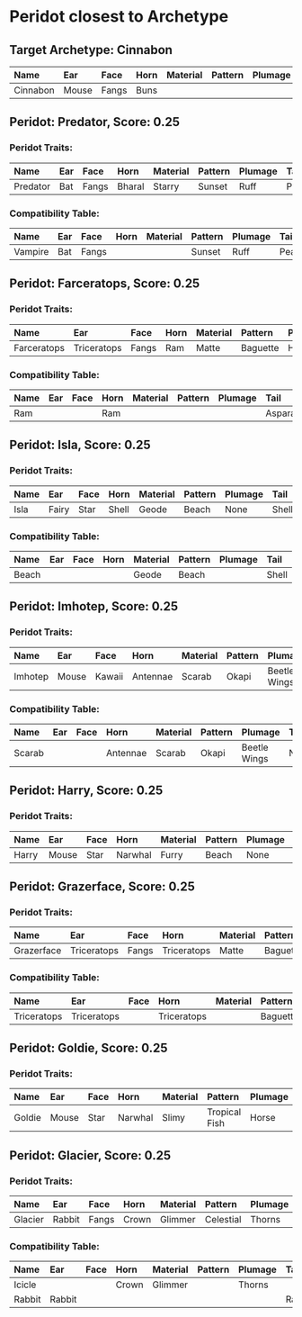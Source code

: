 # Peridot closest to Archetype

## Target Archetype: Cinnabon
| Name     | Ear   | Face  | Horn | Material | Pattern | Plumage | Tail  |
| :------- | :---- | :---- | :--- | :------- | :------ | :------ | :---- |
| Cinnabon | Mouse | Fangs | Buns |          |         |         | Shell |

## Peridot: Predator, Score: 0.25

### Peridot Traits:
| Name     | Ear  | Face  | Horn   | Material | Pattern | Plumage | Tail    |
| :------- | :--- | :---- | :----- | :------- | :------ | :------ | :------ |
| Predator | Bat  | Fangs | Bharal | Starry   | Sunset  | Ruff    | Peacock |

### Compatibility Table:
| Name    | Ear  | Face  | Horn | Material | Pattern | Plumage | Tail    |
| :------ | :--- | :---- | :--- | :------- | :------ | :------ | :------ |
| Vampire | Bat  | Fangs |      |          | Sunset  | Ruff    | Peacock |

## Peridot: Farceratops, Score: 0.25

### Peridot Traits:
| Name        | Ear         | Face  | Horn | Material | Pattern  | Plumage | Tail      |
| :---------- | :---------- | :---- | :--- | :------- | :------- | :------ | :-------- |
| Farceratops | Triceratops | Fangs | Ram  | Matte    | Baguette | Horse   | Asparagus |

### Compatibility Table:
| Name | Ear  | Face | Horn | Material | Pattern | Plumage | Tail      |
| :--- | :--- | :--- | :--- | :------- | :------ | :------ | :-------- |
| Ram  |      |      | Ram  |          |         |         | Asparagus |

## Peridot: Isla, Score: 0.25

### Peridot Traits:
| Name | Ear   | Face | Horn  | Material | Pattern | Plumage | Tail  |
| :--- | :---- | :--- | :---- | :------- | :------ | :------ | :---- |
| Isla | Fairy | Star | Shell | Geode    | Beach   | None    | Shell |

### Compatibility Table:
| Name  | Ear  | Face | Horn | Material | Pattern | Plumage | Tail  |
| :---- | :--- | :--- | :--- | :------- | :------ | :------ | :---- |
| Beach |      |      |      | Geode    | Beach   |         | Shell |

## Peridot: Imhotep, Score: 0.25

### Peridot Traits:
| Name    | Ear   | Face   | Horn     | Material | Pattern | Plumage      | Tail |
| :------ | :---- | :----- | :------- | :------- | :------ | :----------- | :--- |
| Imhotep | Mouse | Kawaii | Antennae | Scarab   | Okapi   | Beetle Wings | None |

### Compatibility Table:
| Name   | Ear  | Face | Horn     | Material | Pattern | Plumage      | Tail |
| :----- | :--- | :--- | :------- | :------- | :------ | :----------- | :--- |
| Scarab |      |      | Antennae | Scarab   | Okapi   | Beetle Wings | None |

## Peridot: Harry, Score: 0.25

### Peridot Traits:
| Name  | Ear   | Face | Horn    | Material | Pattern | Plumage | Tail  |
| :---- | :---- | :--- | :------ | :------- | :------ | :------ | :---- |
| Harry | Mouse | Star | Narwhal | Furry    | Beach   | None    | Horse |

## Peridot: Grazerface, Score: 0.25

### Peridot Traits:
| Name       | Ear         | Face  | Horn        | Material | Pattern  | Plumage | Tail      |
| :--------- | :---------- | :---- | :---------- | :------- | :------- | :------ | :-------- |
| Grazerface | Triceratops | Fangs | Triceratops | Matte    | Baguette | Horse   | Asparagus |

### Compatibility Table:
| Name        | Ear         | Face | Horn        | Material | Pattern  | Plumage | Tail      |
| :---------- | :---------- | :--- | :---------- | :------- | :------- | :------ | :-------- |
| Triceratops | Triceratops |      | Triceratops |          | Baguette |         | Asparagus |

## Peridot: Goldie, Score: 0.25

### Peridot Traits:
| Name   | Ear   | Face | Horn    | Material | Pattern       | Plumage | Tail  |
| :----- | :---- | :--- | :------ | :------- | :------------ | :------ | :---- |
| Goldie | Mouse | Star | Narwhal | Slimy    | Tropical Fish | Horse   | Horse |

## Peridot: Glacier, Score: 0.25

### Peridot Traits:
| Name    | Ear    | Face  | Horn  | Material | Pattern   | Plumage | Tail   |
| :------ | :----- | :---- | :---- | :------- | :-------- | :------ | :----- |
| Glacier | Rabbit | Fangs | Crown | Glimmer  | Celestial | Thorns  | Rabbit |

### Compatibility Table:
| Name   | Ear    | Face | Horn  | Material | Pattern | Plumage | Tail   |
| :----- | :----- | :--- | :---- | :------- | :------ | :------ | :----- |
| Icicle |        |      | Crown | Glimmer  |         | Thorns  |        |
| Rabbit | Rabbit |      |       |          |         |         | Rabbit |

